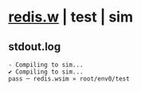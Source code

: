 # [redis.w](../../../../examples/tests/valid/redis.w) | test | sim

## stdout.log
```log
- Compiling to sim...
✔ Compiling to sim...
pass ─ redis.wsim » root/env0/test
```

